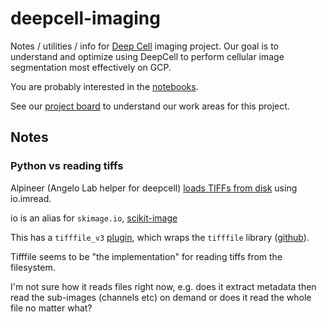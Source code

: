# deepcell-imaging
Notes / utilities / info for [Deep Cell](https://github.com/vanvalenlab/deepcell-tf) imaging project. Our goal is to understand and optimize using DeepCell to perform cellular image segmentation most effectively on GCP.  

You are probably interested in the [notebooks](notebooks).

See our [project board](https://github.com/users/dchaley/projects/1) to understand our work areas for this project.

## Notes

### Python vs reading tiffs

Alpineer (Angelo Lab helper for deepcell) [loads TIFFs from disk](https://github.com/angelolab/alpineer/blob/4e1bb1a0f96876f7ee8bdba4ec8bdf1b826e740f/src/alpineer/load_utils.py#L177) using io.imread.

io is an alias for `skimage.io`, [scikit-image](https://scikit-image.org/)

This has a `tifffile_v3` [plugin](https://imageio.readthedocs.io/en/stable/_autosummary/imageio.plugins.tifffile_v3.html), which wraps the `tifffile` library ([github](https://github.com/cgohlke/tifffile)).

Tifffile seems to be "the implementation" for reading tiffs from the filesystem.

I'm not sure how it reads files right now, e.g. does it extract metadata then read the sub-images (channels etc) on demand or does it read the whole file no matter what?
